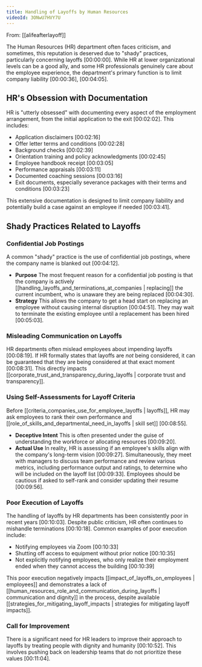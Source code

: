 ```yaml
---
title: Handling of Layoffs by Human Resources
videoId: 3ONwU7HVY7U
---
```


From: [[alifeafterlayoff]] <br/> 

The Human Resources (HR) department often faces criticism, and sometimes, this reputation is deserved due to "shady" practices, particularly concerning layoffs <a class="yt-timestamp" data-t="00:00:00">[00:00:00]</a>. While HR at lower organizational levels can be a good ally, and some HR professionals genuinely care about the employee experience, the department's primary function is to limit company liability <a class="yt-timestamp" data-t="00:00:36">[00:00:36]</a>, <a class="yt-timestamp" data-t="00:04:05">[00:04:05]</a>.

## HR's Obsession with Documentation
HR is "utterly obsessed" with documenting every aspect of the employment arrangement, from the initial application to the exit <a class="yt-timestamp" data-t="00:02:02">[00:02:02]</a>. This includes:
*   Application disclaimers <a class="yt-timestamp" data-t="00:02:16">[00:02:16]</a>
*   Offer letter terms and conditions <a class="yt-timestamp" data-t="00:02:28">[00:02:28]</a>
*   Background checks <a class="yt-timestamp" data-t="00:02:39">[00:02:39]</a>
*   Orientation training and policy acknowledgments <a class="yt-timestamp" data-t="00:02:45">[00:02:45]</a>
*   Employee handbook receipt <a class="yt-timestamp" data-t="00:03:05">[00:03:05]</a>
*   Performance appraisals <a class="yt-timestamp" data-t="00:03:11">[00:03:11]</a>
*   Documented coaching sessions <a class="yt-timestamp" data-t="00:03:16">[00:03:16]</a>
*   Exit documents, especially severance packages with their terms and conditions <a class="yt-timestamp" data-t="00:03:23">[00:03:23]</a>

This extensive documentation is designed to limit company liability and potentially build a case against an employee if needed <a class="yt-timestamp" data-t="00:03:41">[00:03:41]</a>.

## Shady Practices Related to Layoffs

### Confidential Job Postings
A common "shady" practice is the use of confidential job postings, where the company name is blanked out <a class="yt-timestamp" data-t="00:04:12">[00:04:12]</a>.
*   **Purpose** The most frequent reason for a confidential job posting is that the company is actively [[handling_layoffs_and_terminations_at_companies | replacing]] the current incumbent, who is unaware they are being replaced <a class="yt-timestamp" data-t="00:04:30">[00:04:30]</a>.
*   **Strategy** This allows the company to get a head start on replacing an employee without causing internal disruption <a class="yt-timestamp" data-t="00:04:51">[00:04:51]</a>. They may wait to terminate the existing employee until a replacement has been hired <a class="yt-timestamp" data-t="00:05:03">[00:05:03]</a>.

### Misleading Communication on Layoffs
HR departments often mislead employees about impending layoffs <a class="yt-timestamp" data-t="00:08:19">[00:08:19]</a>. If HR formally states that layoffs are *not* being considered, it can be guaranteed that they are being considered at that exact moment <a class="yt-timestamp" data-t="00:08:31">[00:08:31]</a>. This directly impacts [[corporate_trust_and_transparency_during_layoffs | corporate trust and transparency]].

### Using Self-Assessments for Layoff Criteria
Before [[criteria_companies_use_for_employee_layoffs | layoffs]], HR may ask employees to rank their own performance and [[role_of_skills_and_departmental_need_in_layoffs | skill set]] <a class="yt-timestamp" data-t="00:08:55">[00:08:55]</a>.
*   **Deceptive Intent** This is often presented under the guise of understanding the workforce or allocating resources <a class="yt-timestamp" data-t="00:09:20">[00:09:20]</a>.
*   **Actual Use** In reality, HR is assessing if an employee's skills align with the company's long-term vision <a class="yt-timestamp" data-t="00:09:27">[00:09:27]</a>. Simultaneously, they meet with managers to discuss team performance and review various metrics, including performance output and ratings, to determine who will be included on the layoff list <a class="yt-timestamp" data-t="00:09:33">[00:09:33]</a>. Employees should be cautious if asked to self-rank and consider updating their resume <a class="yt-timestamp" data-t="00:09:56">[00:09:56]</a>.

### Poor Execution of Layoffs
The handling of layoffs by HR departments has been consistently poor in recent years <a class="yt-timestamp" data-t="00:10:03">[00:10:03]</a>. Despite public criticism, HR often continues to mishandle terminations <a class="yt-timestamp" data-t="00:10:18">[00:10:18]</a>. Common examples of poor execution include:
*   Notifying employees via Zoom <a class="yt-timestamp" data-t="00:10:33">[00:10:33]</a>
*   Shutting off access to equipment without prior notice <a class="yt-timestamp" data-t="00:10:35">[00:10:35]</a>
*   Not explicitly notifying employees, who only realize their employment ended when they cannot access the building <a class="yt-timestamp" data-t="00:10:39">[00:10:39]</a>

This poor execution negatively impacts [[impact_of_layoffs_on_employees | employees]] and demonstrates a lack of [[human_resources_role_and_communication_during_layoffs | communication and dignity]] in the process, despite available [[strategies_for_mitigating_layoff_impacts | strategies for mitigating layoff impacts]].

### Call for Improvement
There is a significant need for HR leaders to improve their approach to layoffs by treating people with dignity and humanity <a class="yt-timestamp" data-t="00:10:52">[00:10:52]</a>. This involves pushing back on leadership teams that do not prioritize these values <a class="yt-timestamp" data-t="00:11:04">[00:11:04]</a>.